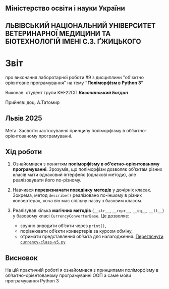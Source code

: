 ## Міністерство освіти і науки України

## ЛЬВІВСЬКИЙ НАЦІОНАЛЬНИЙ УНІВЕРСИТЕТ ВЕТЕРИНАРНОЇ МЕДИЦИНИ ТА БІОТЕХНОЛОГІЙ ІМЕНІ С.З. ҐЖИЦЬКОГО

# Звіт
про виконання лаборотарної роботи #9 з дисциплини "об'єктно орієнтовне програмування" на тему **"Поліморфізм в Python 3"**


Виконав: студент групи КН-22СП ***Височанський Богдан***

Прийняв: доц. А.Татомир

## Львів 2025

Мета: Засвоїти застосування принципу поліморфізму в об’єктно-орієнтованому програмуванні.



## Хід роботи

1. Ознайомився з поняттям **поліморфізму в обʼєктно-орієнтованому програмуванні**. Зрозумів, що поліморфізм дозволяє обʼєктам різних класів мати однаковий інтерфейс (однакові методи), але реалізовувати його по-різному.

2. Навчився **перевизначати поведінку методів** у дочірніх класах. Зокрема, метод `describe()` реалізовано по-іншому в різних конвертерах, хоча він має спільну назву з базовим класом.

3. Реалізував кілька **магічних методів** (`__str__`, `__repr__`, `__eq__`, `__lt__`) у базовому класі `CurrencyConverterBase`. Це дозволяє:
   - зручно виводити обʼєкти через `print()`,
   - порівнювати обʼєкти конвертерів за курсом обміну,
   - отримати представлення обʼєкта для налагодження.
   [Переглянути `currency-class-v5.py`](./currency-class-v5.py)

## Висновок
На цій практичній роботі я ознайомився з принципами поліморфізму в об’єктно-орієнтованому програмуванні ООП а саме мови програмування Python 3